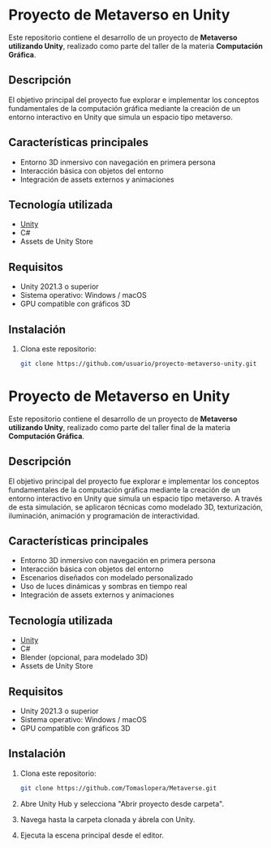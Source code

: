 # Proyecto de Metaverso en Unity

Este repositorio contiene el desarrollo de un proyecto de **Metaverso utilizando Unity**, realizado como parte del taller de la materia **Computación Gráfica**.

## Descripción

El objetivo principal del proyecto fue explorar e implementar los conceptos fundamentales de la computación gráfica mediante la creación de un entorno interactivo en Unity que simula un espacio tipo metaverso.

## Características principales

- Entorno 3D inmersivo con navegación en primera persona
- Interacción básica con objetos del entorno
- Integración de assets externos y animaciones

## Tecnología utilizada

- [Unity](https://unity.com/)
- C#
- Assets de Unity Store

## Requisitos

- Unity 2021.3 o superior
- Sistema operativo: Windows / macOS
- GPU compatible con gráficos 3D

## Instalación

1. Clona este repositorio:
   ```bash
   git clone https://github.com/usuario/proyecto-metaverso-unity.git

# Proyecto de Metaverso en Unity

Este repositorio contiene el desarrollo de un proyecto de **Metaverso utilizando Unity**, realizado como parte del taller final de la materia **Computación Gráfica**.

## Descripción

El objetivo principal del proyecto fue explorar e implementar los conceptos fundamentales de la computación gráfica mediante la creación de un entorno interactivo en Unity que simula un espacio tipo metaverso. A través de esta simulación, se aplicaron técnicas como modelado 3D, texturización, iluminación, animación y programación de interactividad.

## Características principales

- Entorno 3D inmersivo con navegación en primera persona
- Interacción básica con objetos del entorno
- Escenarios diseñados con modelado personalizado
- Uso de luces dinámicas y sombras en tiempo real
- Integración de assets externos y animaciones

## Tecnología utilizada

- [Unity](https://unity.com/)
- C#
- Blender (opcional, para modelado 3D)
- Assets de Unity Store

## Requisitos

- Unity 2021.3 o superior
- Sistema operativo: Windows / macOS
- GPU compatible con gráficos 3D

## Instalación

1. Clona este repositorio:
   ```bash
   git clone https://github.com/Tomaslopera/Metaverse.git
   ```

2. Abre Unity Hub y selecciona "Abrir proyecto desde carpeta".

3. Navega hasta la carpeta clonada y ábrela con Unity.

4. Ejecuta la escena principal desde el editor.

